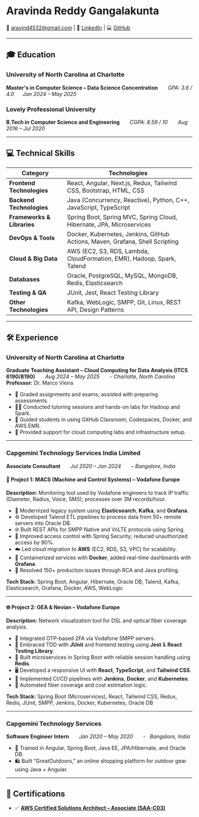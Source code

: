 # **Aravinda Reddy Gangalakunta**

📧 [aravind4532@gmail.com](mailto:aravind4532@gmail.com)  | 🔗 [LinkedIn](https://www.linkedin.com/in/aravind4532) |  💻 [GitHub](https://github.com/aravind2060)

---

## 🎓 **Education**

### University of North Carolina at Charlotte  
**Master's in Computer Science – Data Science Concentration** &nbsp; &nbsp; &nbsp; *GPA: 3.6 / 4.0* &nbsp; &nbsp; &nbsp;*Jan 2024 – May 2025*

### Lovely Professional University  
**B.Tech in Computer Science and Engineering** &nbsp; &nbsp; &nbsp; *CGPA: 8.59 / 10* &nbsp; &nbsp; &nbsp; *Aug 2016 – Jul 2020*

---

## 💻 **Technical Skills**

| **Category**             | **Technologies**                                                                                                                                             |
|--------------------------|-------------------------------------------------------------------------------------------------------------------------------------------------------------|
| **Frontend Technologies** | React, Angular, Next.js, Redux, Tailwind CSS, Bootstrap, HTML, CSS                                                                                         |
| **Backend Technologies**  | Java (Concurrency, Reactive), Python, C++, JavaScript, TypeScript                                                                                          |
| **Frameworks & Libraries**| Spring Boot, Spring MVC, Spring Cloud, Hibernate, JPA, Microservices                                                                                         |
| **DevOps & Tools**        | Docker, Kubernetes, Jenkins, GitHub Actions, Maven, Grafana, Shell Scripting                                                                                |
| **Cloud & Big Data**      | AWS (EC2, S3, RDS, Lambda, CloudFormation, EMR), Hadoop, Spark, Talend                                                                                     |
| **Databases**             | Oracle, PostgreSQL, MySQL, MongoDB, Redis, Elasticsearch                                                                                                   |
| **Testing & QA**          | JUnit, Jest, React Testing Library                                                                                                                           |
| **Other Technologies**    | Kafka, WebLogic, SMPP, Git, Linux, REST API, Design Patterns                                                                                                |



---

## 🛠️ **Experience**

### University of North Carolina at Charlotte  
**Graduate Teaching Assistant – Cloud Computing for Data Analysis (ITCS 6190/8190)**  &nbsp; &nbsp; &nbsp;  *Aug 2024 – May 2025* &nbsp; &nbsp; &nbsp; - *Charlotte, North Carolina*
**Professor:** Dr. Marco Vieira  
- 📑 Graded assignments and exams; assisted with preparing assessments.
- 👨‍💻 Conducted tutoring sessions and hands-on labs for Hadoop and Spark.
- 🐳 Guided students in using GitHub Classroom, Codespaces, Docker, and AWS EMR.
- 💬 Provided support for cloud computing labs and infrastructure setup.
---
### Capgemini Technology Services India Limited  
**Associate Consultant** &nbsp; &nbsp; &nbsp; *Jul 2020 – Jan 2024* &nbsp; &nbsp; &nbsp; – *Bangalore, India*

#### 📡 Project 1: MACS (Machine and Control Systems) – Vodafone Europe  
**Description:** Monitoring tool used by Vodafone engineers to track IP traffic (Diameter, Radius, Voice, SMS); processes over 3M records/hour.

- 🔁 Modernized legacy system using **Elasticsearch**, **Kafka**, and **Grafana**.
- ⚙️ Developed Talend ETL pipelines to process data from 50+ remote servers into Oracle DB.
- 🌐 Built REST APIs for SMPP Native and VoLTE protocols using Spring.
- 🔐 Improved access control with Spring Security; reduced unauthorized access by 90%.
- ☁️ Led cloud migration to **AWS** (EC2, RDS, S3, VPC) for scalability.
- 🐳 Containerized services with **Docker**, added real-time dashboards with **Grafana**.
- 🐞 Resolved 150+ production issues through RCA and Java profiling.

**Tech Stack:** Spring Boot, Angular, Hibernate, Oracle DB, Talend, Kafka, Elasticsearch, Grafana, Docker, AWS, WebLogic

---

#### 🌐 Project 2: GEA & Nevian – Vodafone Europe  
**Description:** Network visualization tool for DSL and optical fiber coverage analysis.

- 🔐 Integrated OTP-based 2FA via Vodafone SMPP servers.
- 🧪 Embraced TDD with **JUnit** and frontend testing using **Jest** & **React Testing Library**.
- 🔄 Built microservices in Spring Boot with reliable session handling using **Redis**.
- 🖥️ Developed a responsive UI with **React**, **TypeScript**, and **Tailwind CSS**.
- 🚀 Implemented CI/CD pipelines with **Jenkins**, **Docker**, and **Kubernetes**.
- 🧮 Automated fiber coverage and cost estimation logic.

**Tech Stack:** Spring Boot (Microservices), React, Tailwind CSS, Redux, Redis, JUnit, SMPP, Jenkins, Docker, Kubernetes, Oracle DB

---

### Capgemini Technology Services  
**Software Engineer Intern** &nbsp; &nbsp; &nbsp; *Jan 2020 – May 2020* &nbsp; &nbsp; &nbsp; - &nbsp; *Bangalore, India*

- 🧠 Trained in Angular, Spring Boot, Java EE, JPA/Hibernate, and Oracle DB.
- 🛍️ Built “GreatOutdoors,” an online shopping platform for outdoor gear using Java + Angular.

---

## 📜 **Certifications**

- ✅ **[AWS Certified Solutions Architect – Associate (SAA-C03)](https://www.credly.com/badges/0ead7f84-7afb-46e6-9b22-b56bb284f493/public_url)**  
